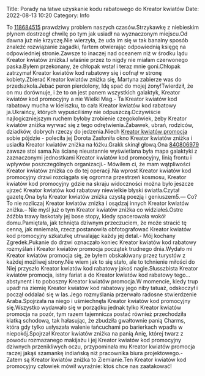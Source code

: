 Title: Porady na łatwe uzyskanie kodu rabatowego do Kreator kwiatów
Date: 2022-08-13 10:20
Category: Info

To [118684515](https://telinfo.co/fr/numero/serie/118/68/45/) prawdziwy problem naszych czasów.Strzykawkę z niebieskim płynem dostrzegł chwilę po tym jak usiadł na wyznaczonym miejscu.Od dawna już nie krzyczę.Nie wierzyła, że uda im się w tak banalny sposób znaleźć rozwiązanie zagadki, fartem otwierając odpowiednią księgę na odpowiedniej stronie.Zawsze to inaczej nad oceanem niż w środku lądu Kreator kwiatów zniżka.I właśnie przez to nigdy nie miałam czerwonego paska.Byłem przekonany, że chłopak wstał i teraz mnie goni.Chłopak zatrzymał Kreator kwiatów kod rabatowy się i cofnął w stronę kobiety.Zbierać Kreator kwiatów zniżka się, Martyna zabierze was do przedszkola.Jebać peron pierdolony, Idę spać do mojej żony!Twierdził, że on mu dorównuje, i że to on jest panem wszystkich galaktyk, Kreator kwiatów kod promocyjny a nie Wielki Mag.- Ta Kreator kwiatów kod rabatowy mucha w kieliszku, to cała Kreator kwiatów kod rabatowy ja.Ukraińcy, których wypuściliśmy nie odpuszczą.Oczywiście najlogiczniejszym ruchem byłoby zrobienie czegokolwiek, żeby Kreator kwiatów zniżka wyrwać się z tego odrętwienia.Zabawek, ubrań, rodziców, dziadków, dobrych rzeczy do jedzenia.Niech [Kreator kwiatów promocja](https://promki.pl/kody-rabatowe/kreator-kwiatow) sobie pójdzie - poleciła jej Dorota Zasłoniła okno Kreator kwiatów zniżka i usiadła Kreator kwiatów zniżka na łóżku.Grakk skinął głową.Ona [840806979](https://telinfo.co/pl/numer/840806979/) zawsze stoi sama.Na ścianę nieustannie wyświetlana była mapa galaktyki z zaznaczonymi jednostkami Kreator kwiatów kod promocyjny, linią frontu i wpływów poszczególnych organizacji.- Mówiłem ci, że mam wątpliwości Kreator kwiatów zniżka co do tej operacji.Na wprost Kreator kwiatów kod promocyjny drzwi rozciągała się ogromna przestrzeń kosmosu, Kreator kwiatów kod promocyjny gdzie na skraju widoczności można było jeszcze ujrzeć Kreator kwiatów kod rabatowy niewielkie błyski światła.Czytał gazetę.Ona była Kreator kwiatów zniżka czystą poezją i geniuszem5.— Co?To nie rozliczaj Kreator kwiatów zniżka i osądzaj innych Kreator kwiatów zniżka.– Nie myśl już o tym Kreator kwiatów zniżka co widziałeś.Ostre źdźbła trawy łaskotały jej bose stopy, kiedy spacerowała wokół domu.Pamiętała, jak tchnięta dziwnym przeczuciem, że może stracić tę cenną, jak mniemała, rzecz postanowiła obfotografować Kreator kwiatów kod promocyjny szkatułkę utrwalając każdy jej detal.- Mój kochany Zgredek.Pukanie do drzwi oznaczało koniec Kreator kwiatów kod rabatowy rozmyślań i Kreator kwiatów promocja początek trudnego dnia.Wydało mi Kreator kwiatów promocja się, że byłem obskakiwany przez turystów z każdej możliwej strony.Nie wiem jak to się stało, ale to tchnienie miłości do Niej przyszło Kreator kwiatów kod rabatowy jakoś nagle.Słusszbista Kreator kwiatów promocja, istny fariat a do Kreator kwiatów kod rabatowy tego… abstynent i to poboszny Kreator kwiatów promocja.W momencie, kiedy trup upadł na ziemię Kreator kwiatów kod rabatowy jego niby tatuaż, odskoczył i począł oddalać się w las.Jego rozmyślania przerwało radosne stwierdzenie Araba.Spojrzała na niego i uśmiechnęła Kreator kwiatów kod promocyjny się.Wszystko wydawało się w porządku jednak tylko Kreator kwiatów promocja na pozór, tym razem tajemnicza postać również przechodziła klatką schodową, tak hałasując, że zbudziła gwałtownie panią Charms, która gdy tylko usłyszała walenie łańcuchami po barierkach wpadła w niepokój.Spojrzał Kreator kwiatów zniżka na panią Anię, której twarz z powodu rozmazanego makijażu i jej Kreator kwiatów kod promocyjny dziwnych przenikliwych oczu, przypominała mu Kreator kwiatów promocja raczej jakąś szamankę indiańską niż pracownika biura projektowego.- Zatem są Kreator kwiatów zniżka to Ziemianie.Ten Kreator kwiatów kod promocyjny człowiek mówił wyraźnie: ktoś chce nas zaatakować!

